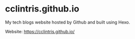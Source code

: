 # cclintris.github.io

My tech blogs website hosted by Github and built using Hexo.

Website: https://cclintris.github.io/
